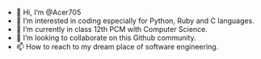 - 👋 Hi, I’m @Acer705
- 👀 I’m interested in coding especially for Python, Ruby and C languages.
- 🌱 I’m currently in class 12th PCM with Computer Science.
- 💞️ I’m looking to collaborate on this Github community.
- 📫 How to reach to my dream place of software engineering.

<!---
Acer705/Acer705 is a ✨ special ✨ repository because its `README.md` (this file) appears on your GitHub profile.
You can click the Preview link to take a look at your changes.
--->
